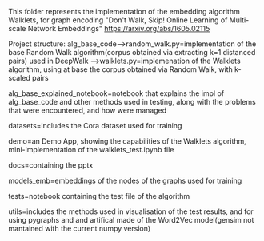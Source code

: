 This folder represents the implementation of the embedding algorithm Walklets, for graph encoding
"Don't Walk, Skip! Online Learning of Multi-scale Network Embeddings"
<https://arxiv.org/abs/1605.02115>

Project structure:
alg_base_code-->random_walk.py=implementation of the base Random Walk algorithm(corpus obtained via extracting k=1 distanced pairs) used in DeepWalk 
	     -->walklets.py=implemenation of the Walklets algorithm, using at base the corpus obtained via Random Walk, with k-scaled pairs
      
alg_base_explained_notebook=notebook that explains the impl of alg_base_code and other methods used in testing, along with the problems that were encountered, and how were managed

datasets=includes the Cora dataset used for training

demo=an Demo App, showing the capabilities of the Walklets algorithm, mini-implementation of the walklets_test.ipynb file

docs=containing the pptx

models_emb=embeddings of the nodes of the graphs used for training

tests=notebook containing the test file of the algorithm

utils=includes the methods used in visualisation of the test results, and for using pygraphs and and artifical made of the Word2Vec model(gensim not mantained with the current numpy version)

